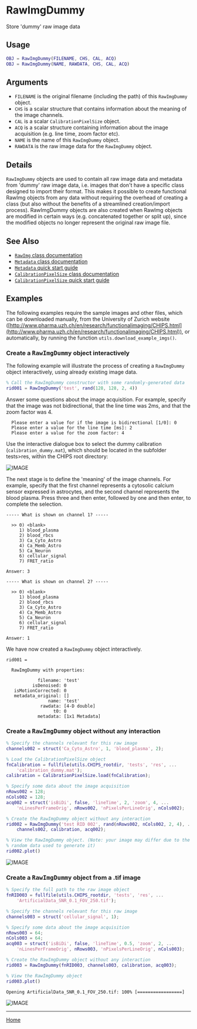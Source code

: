 RawImgDummy
=======================================

Store 'dummy' raw image data



Usage
----------------------------------------------------------

```matlab
OBJ = RawImgDummy(FILENAME, CHS, CAL, ACQ)
OBJ = RawImgDummy(NAME, RAWDATA, CHS, CAL, ACQ)
```


Arguments
----------------------------------------------------------

   + `FILENAME` is the original filename (including the path) of this `RawImgDummy` object.
   + `CHS` is a scalar structure that contains information about the meaning of the image channels.
   + `CAL` is a scalar `CalibrationPixelSize` object.
   + `ACQ` is a scalar structure containing information about the image acquisition (e.g. line time, zoom factor etc).
   + `NAME` is the name of this `RawImgDummy` object.
   + `RAWDATA` is the raw image data for the `RawImgDummy` object.



Details
----------------------------------------------------------

`RawImgDummy` objects are used to contain all raw image data and metadata from 'dummy' raw image data, i.e. images that don't have a specific class designed to import their format.  This makes it possible to create functional RawImg objects from any data without requiring the overhead of creating a class (but also without the benefits of a streamlined creation/import process).  RawImgDummy objects are also created when RawImg objects are modified in certain ways (e.g. concatenated together or split up), since the modified objects no longer represent the original raw image file.



See Also
----------------------------------------------------------

   + [`RawImg` class documentation](matlab:doc('RawImg'))
   + [`Metadata` class documentation](matlab:doc('Metadata'))
   + [`Metadata` quick start guide](./id_md_Metadata.html)
   + [`CalibrationPixelSize` class documentation](matlab:doc('CalibrationPixelSize'))
   + [`CalibrationPixelSize` quick start guide](./id_md_Calibration.html)



Examples
----------------------------------------------------------

The following examples require the sample images and other files, which can be downloaded manually, from the University of Zurich website ([http://www.pharma.uzh.ch/en/research/functionalimaging/CHIPS.html](http://www.pharma.uzh.ch/en/research/functionalimaging/CHIPS.html)), or automatically, by running the function `utils.download_example_imgs()`.

<h3>Create a <tt>RawImgDummy</tt> object interactively</h3>

The following example will illustrate the process of creating a `RawImgDummy` object interactively, using already existing image data.

```matlab
% Call the RawImgDummy constructor with some randomly-generated data
rid001 = RawImgDummy('test', rand(128, 128, 2, 4))
```
Answer some questions about the image acquisition.  For example, specify that the image was not bidirectional, that the line time was 2ms, and that the zoom factor was 4.


```text
  Please enter a value for if the image is bidirectional [1/0]: 0
  Please enter a value for the line time [ms]: 2
  Please enter a value for the zoom factor: 4
```
Use the interactive dialogue box to select the dummy calibration (`calibration_dummy.mat`), which should be located in the subfolder tests>res, within the CHIPS root directory:


![IMAGE](sel_cal.png)


The next stage is to define the 'meaning' of the image channels.  For example, specify that the first channel represents a cytosolic calcium sensor expressed in astrocytes, and the second channel represents the blood plasma.  Press three and then enter, followed by one and then enter, to complete the selection.


```text
----- What is shown on channel 1? -----
```

```text
  >> 0) <blank>
     1) blood_plasma
     2) blood_rbcs
     3) Ca_Cyto_Astro
     4) Ca_Memb_Astro
     5) Ca_Neuron
     6) cellular_signal
     7) FRET_ratio
```

```text
Answer: 3
```

```text
----- What is shown on channel 2? -----
```

```text
  >> 0) <blank>
     1) blood_plasma
     2) blood_rbcs
     3) Ca_Cyto_Astro
     4) Ca_Memb_Astro
     5) Ca_Neuron
     6) cellular_signal
     7) FRET_ratio
```

```text
Answer: 1
```
We have now created a `RawImgDummy` object interactively.


```text
rid001 =
```

```text
  RawImgDummy with properties:
```

```text
            filename: 'test'
          isDenoised: 0
   isMotionCorrected: 0
   metadata_original: []
                name: 'test'
             rawdata: [4-D double]
                  t0: 0
            metadata: [1x1 Metadata]
```
<h3>Create a <tt>RawImgDummy</tt> object without any interaction</h3>

```matlab
% Specify the channels relevant for this raw image
channels002 = struct('Ca_Cyto_Astro', 1, 'blood_plasma', 2);

% Load the CalibrationPixelSize object
fnCalibration = fullfile(utils.CHIPS_rootdir, 'tests', 'res', ...
    'calibration_dummy.mat');
calibration = CalibrationPixelSize.load(fnCalibration);

% Specify some data about the image acquisition
nRows002 = 128;
nCols002 = 128;
acq002 = struct('isBiDi', false, 'lineTime', 2, 'zoom', 4, ...
    'nLinesPerFrameOrig', nRows002, 'nPixelsPerLineOrig', nCols002);

% Create the RawImgDummy object without any interaction
rid002 = RawImgDummy('test RID 002', rand(nRows002, nCols002, 2, 4), ...
    channels002, calibration, acq002);

% View the RawImgDummy object. (Note: your image may differ due to the
% random data used to generate it)
rid002.plot()
```

![IMAGE](id_ri_RawImgDummy_01.png)
<h3>Create a <tt>RawImgDummy</tt> object from a .tif image</h3>

```matlab
% Specify the full path to the raw image object
fnRID003 = fullfile(utils.CHIPS_rootdir, 'tests', 'res', ...
    'ArtificialData_SNR_0.1_FOV_250.tif');

% Specify the channels relevant for this raw image
channels003 = struct('cellular_signal', 1);

% Specify some data about the image acquisition
nRows003 = 64;
nCols003 = 64;
acq003 = struct('isBiDi', false, 'lineTime', 0.5, 'zoom', 2, ...
    'nLinesPerFrameOrig', nRows003, 'nPixelsPerLineOrig', nCols003);

% Create the RawImgDummy object without any interaction
rid003 = RawImgDummy(fnRID003, channels003, calibration, acq003);

% View the RawImgDummy object
rid003.plot()
```

```text
Opening ArtificialData_SNR_0.1_FOV_250.tif: 100% [=================]

```

![IMAGE](id_ri_RawImgDummy_02.png)

---
[Home](./index.html)
